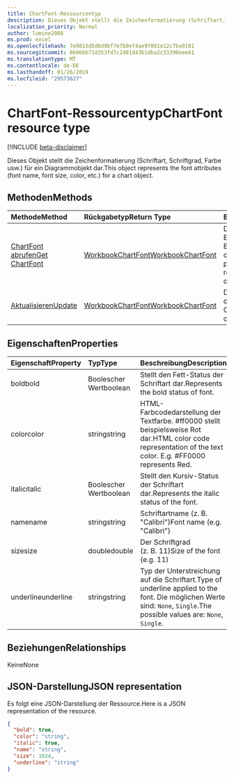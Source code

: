 ```yaml
---
title: ChartFont-Ressourcentyp
description: Dieses Objekt stellt die Zeichenformatierung (Schriftart, Schriftgrad, Farbe usw.) für ein Diagrammobjekt dar.
localization_priority: Normal
author: lumine2008
ms.prod: excel
ms.openlocfilehash: 7e9815d5d6d9bf7e7b0ef4ae97881e12c7ba9181
ms.sourcegitcommit: 66066b71d353fd7c2481d43b1dba2c33390eee61
ms.translationtype: MT
ms.contentlocale: de-DE
ms.lasthandoff: 01/26/2019
ms.locfileid: "29573627"
---
```

# <a name="chartfont-resource-type"></a><span data-ttu-id="75222-103">ChartFont-Ressourcentyp</span><span class="sxs-lookup"><span data-stu-id="75222-103">ChartFont resource type</span></span>

[!INCLUDE [beta-disclaimer](../../includes/beta-disclaimer.md)]

<span data-ttu-id="75222-104">Dieses Objekt stellt die Zeichenformatierung (Schriftart, Schriftgrad, Farbe usw.) für ein Diagrammobjekt dar.</span><span class="sxs-lookup"><span data-stu-id="75222-104">This object represents the font attributes (font name, font size, color, etc.) for a chart object.</span></span>


## <a name="methods"></a><span data-ttu-id="75222-105">Methoden</span><span class="sxs-lookup"><span data-stu-id="75222-105">Methods</span></span>

| <span data-ttu-id="75222-106">Methode</span><span class="sxs-lookup"><span data-stu-id="75222-106">Method</span></span>           | <span data-ttu-id="75222-107">Rückgabetyp</span><span class="sxs-lookup"><span data-stu-id="75222-107">Return Type</span></span>    |<span data-ttu-id="75222-108">Beschreibung</span><span class="sxs-lookup"><span data-stu-id="75222-108">Description</span></span>|
|:---------------|:--------|:----------|
|[<span data-ttu-id="75222-109">ChartFont abrufen</span><span class="sxs-lookup"><span data-stu-id="75222-109">Get ChartFont</span></span>](../api/chartfont-get.md) | [<span data-ttu-id="75222-110">WorkbookChartFont</span><span class="sxs-lookup"><span data-stu-id="75222-110">WorkbookChartFont</span></span>](chartfont.md) |<span data-ttu-id="75222-111">Dient zum Lesen der Eigenschaften und der Beziehungen des chartFont-Objekts.</span><span class="sxs-lookup"><span data-stu-id="75222-111">Read properties and relationships of chartFont object.</span></span>|
|[<span data-ttu-id="75222-112">Aktualisieren</span><span class="sxs-lookup"><span data-stu-id="75222-112">Update</span></span>](../api/chartfont-update.md) | [<span data-ttu-id="75222-113">WorkbookChartFont</span><span class="sxs-lookup"><span data-stu-id="75222-113">WorkbookChartFont</span></span>](chartfont.md)   |<span data-ttu-id="75222-114">Dient zum Aktualisieren des ChartFont-Objekts.</span><span class="sxs-lookup"><span data-stu-id="75222-114">Update ChartFont object.</span></span> |

## <a name="properties"></a><span data-ttu-id="75222-115">Eigenschaften</span><span class="sxs-lookup"><span data-stu-id="75222-115">Properties</span></span>
| <span data-ttu-id="75222-116">Eigenschaft</span><span class="sxs-lookup"><span data-stu-id="75222-116">Property</span></span>     | <span data-ttu-id="75222-117">Typ</span><span class="sxs-lookup"><span data-stu-id="75222-117">Type</span></span>   |<span data-ttu-id="75222-118">Beschreibung</span><span class="sxs-lookup"><span data-stu-id="75222-118">Description</span></span>|
|:---------------|:--------|:----------|
|<span data-ttu-id="75222-119">bold</span><span class="sxs-lookup"><span data-stu-id="75222-119">bold</span></span>|<span data-ttu-id="75222-120">Boolescher Wert</span><span class="sxs-lookup"><span data-stu-id="75222-120">boolean</span></span>|<span data-ttu-id="75222-121">Stellt den Fett-Status der Schriftart dar.</span><span class="sxs-lookup"><span data-stu-id="75222-121">Represents the bold status of font.</span></span>|
|<span data-ttu-id="75222-122">color</span><span class="sxs-lookup"><span data-stu-id="75222-122">color</span></span>|<span data-ttu-id="75222-123">string</span><span class="sxs-lookup"><span data-stu-id="75222-123">string</span></span>|<span data-ttu-id="75222-p101">HTML-Farbcodedarstellung der Textfarbe. #ff0000 stellt beispielsweise Rot dar.</span><span class="sxs-lookup"><span data-stu-id="75222-p101">HTML color code representation of the text color. E.g. #FF0000 represents Red.</span></span>|
|<span data-ttu-id="75222-127">italic</span><span class="sxs-lookup"><span data-stu-id="75222-127">italic</span></span>|<span data-ttu-id="75222-128">Boolescher Wert</span><span class="sxs-lookup"><span data-stu-id="75222-128">boolean</span></span>|<span data-ttu-id="75222-129">Stellt den Kursiv-Status der Schriftart dar.</span><span class="sxs-lookup"><span data-stu-id="75222-129">Represents the italic status of the font.</span></span>|
|<span data-ttu-id="75222-130">name</span><span class="sxs-lookup"><span data-stu-id="75222-130">name</span></span>|<span data-ttu-id="75222-131">string</span><span class="sxs-lookup"><span data-stu-id="75222-131">string</span></span>|<span data-ttu-id="75222-132">Schriftartname (z. B. "Calibri")</span><span class="sxs-lookup"><span data-stu-id="75222-132">Font name (e.g. "Calibri")</span></span>|
|<span data-ttu-id="75222-133">size</span><span class="sxs-lookup"><span data-stu-id="75222-133">size</span></span>|<span data-ttu-id="75222-134">double</span><span class="sxs-lookup"><span data-stu-id="75222-134">double</span></span>|<span data-ttu-id="75222-135">Der Schriftgrad (z. B. 11)</span><span class="sxs-lookup"><span data-stu-id="75222-135">Size of the font (e.g. 11)</span></span>|
|<span data-ttu-id="75222-136">underline</span><span class="sxs-lookup"><span data-stu-id="75222-136">underline</span></span>|<span data-ttu-id="75222-137">string</span><span class="sxs-lookup"><span data-stu-id="75222-137">string</span></span>|<span data-ttu-id="75222-138">Typ der Unterstreichung auf die Schriftart.</span><span class="sxs-lookup"><span data-stu-id="75222-138">Type of underline applied to the font.</span></span> <span data-ttu-id="75222-139">Die möglichen Werte sind: `None`, `Single`.</span><span class="sxs-lookup"><span data-stu-id="75222-139">The possible values are: `None`, `Single`.</span></span>|

## <a name="relationships"></a><span data-ttu-id="75222-140">Beziehungen</span><span class="sxs-lookup"><span data-stu-id="75222-140">Relationships</span></span>
<span data-ttu-id="75222-141">Keine</span><span class="sxs-lookup"><span data-stu-id="75222-141">None</span></span>


## <a name="json-representation"></a><span data-ttu-id="75222-142">JSON-Darstellung</span><span class="sxs-lookup"><span data-stu-id="75222-142">JSON representation</span></span>

<span data-ttu-id="75222-143">Es folgt eine JSON-Darstellung der Ressource.</span><span class="sxs-lookup"><span data-stu-id="75222-143">Here is a JSON representation of the resource.</span></span>

<!--{
  "blockType": "resource",
  "baseType": "microsoft.graph.entity",
  "optionalProperties": [],
  "@odata.type": "microsoft.graph.workbookChartFont"
}-->

```json
{
  "bold": true,
  "color": "string",
  "italic": true,
  "name": "string",
  "size": 1024,
  "underline": "string"
}

```

<!-- uuid: 8fcb5dbc-d5aa-4681-8e31-b001d5168d79
2015-10-25 14:57:30 UTC -->
<!--
{
  "type": "#page.annotation",
  "description": "ChartFont resource",
  "keywords": "",
  "section": "documentation",
  "tocPath": "",
  "suppressions": [
    "Error: /api-reference/beta/resources/chartfont.md:\r\n      Exception processing links.\r\n    System.ArgumentException: Link Definition was null. Link text: !INCLUDE [beta-disclaimer](../../includes/beta-disclaimer.md)\r\n      at ApiDoctor.Validation.DocFile.get_LinkDestinations()\r\n      at ApiDoctor.Validation.DocSet.ValidateLinks(Boolean includeWarnings, String[] relativePathForFiles, IssueLogger issues, Boolean requireFilenameCaseMatch, Boolean printOrphanedFiles)"
  ]
}
-->
